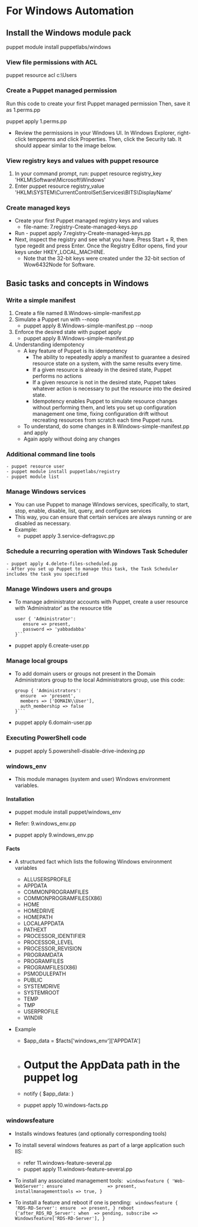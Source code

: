 # For Windows Automation
## Install the Windows module pack
puppet module install puppetlabs/windows

### View file permissions with ACL
puppet resource acl c:\Users

### Create a Puppet managed permission
Run this code to create your first Puppet managed permission
Then, save it as 1.perms.pp

puppet apply 1.perms.pp

 - Review the permissions in your Windows UI. In Windows Explorer, right-click tempperms and click Properties. Then, click the Security tab. It should appear similar to the image below.

### View registry keys and values with puppet resource
1. In your command prompt, run: puppet resource registry_key 'HKLM\Software\Microsoft\Windows'
1. Enter puppet resource registry_value 'HKLM\SYSTEM\CurrentControlSet\Services\BITS\DisplayName'

### Create managed keys 
 - Create your first Puppet managed registry keys and values
	- file-name: 7.registry-Create-managed-keys.pp
 - Run - puppet apply 7.registry-Create-managed-keys.pp
 - Next, inspect the registry and see what you have. Press Start + R, then type regedit and press Enter. Once the Registry Editor opens, find your keys under HKEY_LOCAL_MACHINE.
	- Note that the 32-bit keys were created under the 32-bit section of Wow6432Node for Software.


## Basic tasks and concepts in Windows

### Write a simple manifest
1. Create a file named 8.Windows-simple-manifest.pp
1. Simulate a Puppet run with --noop
	- puppet apply 8.Windows-simple-manifest.pp --noop
1. Enforce the desired state with puppet apply
	- puppet apply 8.Windows-simple-manifest.pp
1. Understanding idempotency
	- A key feature of Puppet is its idempotency
		- The ability to repeatedly apply a manifest to guarantee a desired resource state on a system, with the same results every time.
		- If a given resource is already in the desired state, Puppet performs no actions
		- If a given resource is not in the desired state, Puppet takes whatever action is necessary to put the resource into the desired state. 
		- Idempotency enables Puppet to simulate resource changes without performing them, and lets you set up configuration management one time, fixing configuration drift without recreating resources from scratch each time Puppet runs.
	- To understand, do some changes in 8.Windows-simple-manifest.pp and apply
	- Again apply without doing any changes

### Additional command line tools
	- puppet resource user
	- puppet module install puppetlabs/registry
	- puppet module list

### Manage Windows services
 - You can use Puppet to manage Windows services, specifically, to start, stop, enable, disable, list, query, and configure services
 - This way, you can ensure that certain services are always running or are disabled as necessary.
 - Example:
	- puppet apply 3.service-defragsvc.pp

### Schedule a recurring operation with Windows Task Scheduler
	- puppet apply 4.delete-files-scheduled.pp
	- After you set up Puppet to manage this task, the Task Scheduler includes the task you specified

### Manage Windows users and groups
 - To manage administrator accounts with Puppet, create a user resource with 'Administrator' as the resource title
	```
	user { 'Administrator':
	   ensure => present,
	   password => 'yabbadabba'
	}```
	
 - puppet apply 6.create-user.pp

### Manage local groups
 - To add domain users or groups not present in the Domain Administrators group to the local Administrators group, use this code:
	 ```
	 group { 'Administrators':
	   ensure  => 'present',
	   members => ['DOMAIN\\User'],
	   auth_membership => false
	}```
 - puppet apply 6.domain-user.pp

### Executing PowerShell code
 - puppet apply 5.powershell-disable-drive-indexing.pp

### windows_env
 - This module manages (system and user) Windows environment variables.

#### Installation
 - puppet module install puppet/windows_env
 
 - Refer: 9.windows_env.pp
  
 - puppet apply 9.windows_env.pp

#### Facts
 - A structured fact which lists the following Windows environment variables
   - ALLUSERSPROFILE
   - APPDATA
   - COMMONPROGRAMFILES
   - COMMONPROGRAMFILES(X86)
   - HOME
   - HOMEDRIVE
   - HOMEPATH
   - LOCALAPPDATA
   - PATHEXT
   - PROCESSOR_IDENTIFIER
   - PROCESSOR_LEVEL
   - PROCESSOR_REVISION
   - PROGRAMDATA
   - PROGRAMFILES
   - PROGRAMFILES(X86)
   - PSMODULEPATH
   - PUBLIC
   - SYSTEMDRIVE
   - SYSTEMROOT
   - TEMP
   - TMP
   - USERPROFILE
   - WINDIR

  
 - Example

	- $app_data = $facts['windows_env']['APPDATA']
	- # Output the AppData path in the puppet log
	- notify { $app_data: }

	- puppet apply 10.windows-facts.pp

### windowsfeature
 - Installs windows features (and optionally corresponding tools)

 - To install several windows features as part of a large application such IIS:
	- refer 11.windows-feature-several.pp
	- puppet apply 11.windows-feature-several.pp
 - To install any associated management tools:
		```
		windowsfeature { 'Web-WebServer':
		  ensure                 => present,
		  installmanagementtools => true,
		}```

 - To install a feature and reboot if one is pending:
		```
		windowsfeature { 'RDS-RD-Server':
		  ensure  => present,
		}
		reboot {'after_RDS_RD_Server':
		  when  => pending,
		  subscribe => Windowsfeature['RDS-RD-Server'],
		}```
